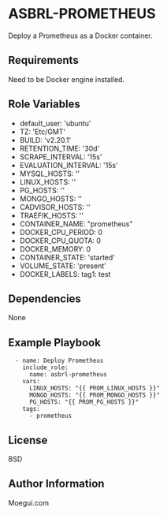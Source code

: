 ASBRL-PROMETHEUS
=========

Deploy a Prometheus as a Docker container.

Requirements
------------

Need to be Docker engine installed.

Role Variables
--------------

- default_user: 'ubuntu'
- TZ: 'Etc/GMT'
- BUILD: 'v2.20.1'
- RETENTION_TIME: '30d'
- SCRAPE_INTERVAL: '15s'
- EVALUATION_INTERVAL: '15s'
- MYSQL_HOSTS: ''
- LINUX_HOSTS: ''
- PG_HOSTS:  ''
- MONGO_HOSTS: ''
- CADVISOR_HOSTS: ''  
- TRAEFIK_HOSTS: ''
- CONTAINER_NAME: "prometheus"
- DOCKER_CPU_PERIOD: 0
- DOCKER_CPU_QUOTA: 0
- DOCKER_MEMORY: 0
- CONTAINER_STATE: 'started'
- VOLUME_STATE: 'present'
- DOCKER_LABELS:
    tag1: test

Dependencies
------------

None

Example Playbook
----------------

      - name: Deploy Prometheus
        include_role:
          name: asbrl-prometheus
        vars:
          LINUX_HOSTS: "{{ PROM_LINUX_HOSTS }}"
          MONGO_HOSTS: "{{ PROM_MONGO_HOSTS }}"
          PG_HOSTS: "{{ PROM_PG_HOSTS }}"
        tags:
          - prometheus

License
-------

BSD

Author Information
------------------

Moegui.com
